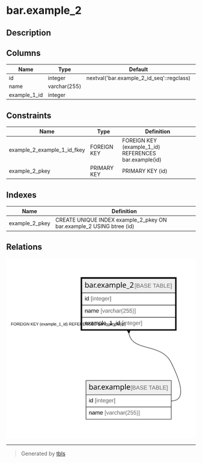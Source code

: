 # bar.example_2

## Description

## Columns

| Name | Type | Default | Nullable | Children | Parents | Comment |
| ---- | ---- | ------- | -------- | -------- | ------- | ------- |
| id | integer | nextval('bar.example_2_id_seq'::regclass) | false |  |  |  |
| name | varchar(255) |  | false |  |  |  |
| example_1_id | integer |  | false |  | [bar.example](bar.example.md) |  |

## Constraints

| Name | Type | Definition |
| ---- | ---- | ---------- |
| example_2_example_1_id_fkey | FOREIGN KEY | FOREIGN KEY (example_1_id) REFERENCES bar.example(id) |
| example_2_pkey | PRIMARY KEY | PRIMARY KEY (id) |

## Indexes

| Name | Definition |
| ---- | ---------- |
| example_2_pkey | CREATE UNIQUE INDEX example_2_pkey ON bar.example_2 USING btree (id) |

## Relations

![er](bar.example_2.svg)

---

> Generated by [tbls](https://github.com/k1LoW/tbls)
